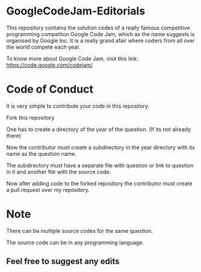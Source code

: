 # GoogleCodeJam-Editorials
This repository contains the solution codes of a really famous competitive programming competiton Google Code Jam, which as the name suggests is organised by Google Inc.
It is a really grand afair where coders from all over the world compete each year.

To know more about Google Code Jam, visit this link: https://code.google.com/codejam/


# Code of Conduct

It is very simple to contribute your code in this repository.

Fork this repository

One has to create a directory of the year of the question. (If its not already there)

Now the contributor must create a subdirectory in the year directory with its name as the question name.

The subdirectory must have a separate file with question or link to question in it and another file with the source code.

Now after adding code to the forked repository the contributor must create a pull request over my repository.


# Note

There can be multiple source codes for the same question.

The source code can be in any programming language.



## Feel free to suggest any edits
